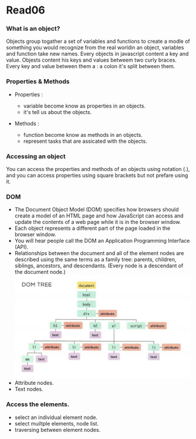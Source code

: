 # Read06
### What is an object?
Objects group togather a set of variables and functions to create a modle of something you would recognize from the real worldin an object, variables and function take new names.
Every objects in javascript content a key and value.
Objests content his keys and values betweem two curly braces.
Every key and value between them a : a colon it's split between them.

### Properties & Methods
- Properties : 
  - variable become know as properties in an objects.
  - it's tell us about the objects.

- Methods : 
  - function become know as methods in an objects.
  - represent tasks that are assicated with the objects.


### Accessing an object
You can access the properties and methods of an objects using notation (.), and you can access properties using square brackets but not prefare using it.

### DOM
- The Document Object Model (DOM) specifies how browsers should create a model of an HTML page and how JavaScript can access and update the contents of a web page while it is in the browser window. 
- Each object represents a different part of the page loaded in the browser window. 
- You will hear people call the DOM an Application Programming Interface (API). 
- Relationships between the document and all of the element nodes are described using the same terms as a family tree: parents, children, siblings, ancestors, and descendants. (Every node is a descendant of the document node.) 
![NodeTree](Images/Read06.JPG)
- Attribute nodes.
- Text nodes.

### Access the elements.
- select an individual element node.
- select muiltple elements, node list.
- traversing between element nodes.
